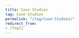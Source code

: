 ```yaml
---
title: Case Studies
tag: Case-Studies
permalink: "/tag/Case-Studies/"
redirect_from:
- /tag/📝
---
```

